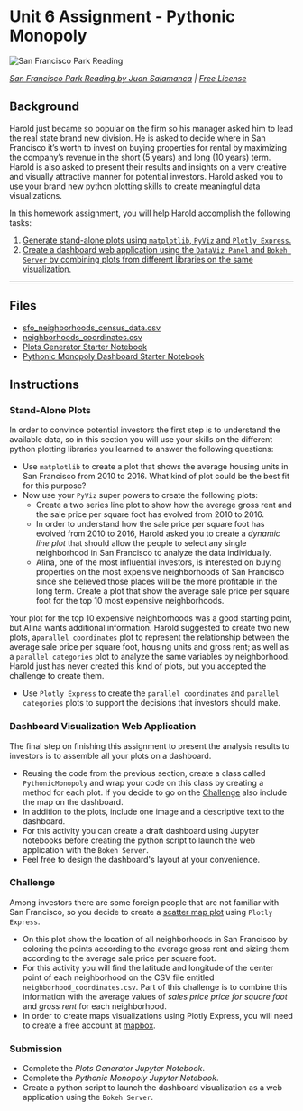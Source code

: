 # Unit 6 Assignment - Pythonic Monopoly

![San Francisco Park Reading](Images/san-francisco-park-reading.jpg)

*[San Francisco Park Reading by Juan Salamanca](https://www.pexels.com/photo/park-san-francisco-reading-61109/) | [Free License](https://www.pexels.com/photo-license/)*

## Background

Harold just became so popular on the firm so his manager asked him to lead the real state brand new division. He is asked to decide where in San Francisco it’s worth to invest on buying properties for rental by maximizing the company’s revenue in the short (5 years) and long (10 years) term. Harold is also asked to present their results and insights on a very creative and visually attractive manner for potential investors. Harold asked you to use your brand new python plotting skills to create meaningful data visualizations.

In this homework assignment, you will help Harold accomplish the following tasks:

1. [Generate stand-alone plots using `matplotlib`, `PyViz` and `Plotly Express`.](#Stand-Alone-Plots)
2. [Create a dashboard web application using the `DataViz Panel` and `Bokeh Server` by combining plots from different libraries on the same visualization.](#Dashboard-Visualization-Web-Application)

---

## Files

* [sfo_neighborhoods_census_data.csv](../Data/sfo_neighborhoods_census_data.csv)
* [neighborhoods_coordinates.csv](../Data/neighborhoods_coordinates.csv)
* [Plots Generator Starter Notebook](Resources/plots_generator.ipynb)
* [Pythonic Monopoly Dashboard Starter Notebook](Resources/pythonic_monopoly_dashboard.ipynb)

## Instructions

### Stand-Alone Plots

In order to convince potential investors the first step is to understand the available data, so in this section you will use your skills on the different python plotting libraries you learned to answer the following questions:

* Use `matplotlib` to create a plot that shows the average housing units in San Francisco from 2010 to 2016. What kind of plot could be the best fit for this purpose?
* Now use your `PyViz` super powers to create the following plots:
  * Create a two series line plot to show how the average gross rent and the sale price per square foot has evolved from 2010 to 2016.
  * In order to understand how the sale price per square foot has evolved from 2010 to 2016, Harold asked you to create a *dynamic line plot* that should allow the people to select any single neighborhood in San Francisco to analyze the data individually.
  * Alina, one of the most influential investors, is interested on buying properties on the most expensive neighborhoods of San Francisco since she believed those places will be the more profitable in the long term. Create a plot that show the average sale price per square foot for the top 10 most expensive neighborhoods.

Your plot for the top 10 expensive neighborhoods was a good starting point, but Alina wants additional information. Harold suggested to create two new plots, a`parallel coordinates` plot to represent the relationship between the average sale price per square foot, housing units and gross rent; as well as a `parallel categories` plot to analyze the same variables by neighborhood. Harold just has never created this kind of plots, but you accepted the challenge to create them.

* Use `Plotly Express` to create the `parallel coordinates` and `parallel categories` plots to support the decisions that investors should make.

### Dashboard Visualization Web Application

The final step on finishing this assignment to present the analysis results to investors is to assemble all your plots on a dashboard.

* Reusing the code from the previous section, create a class called `PythonicMonopoly` and wrap your code on this class by creating a method for each plot. If you decide to go on the [Challenge](#Challenge) also include the map on the dashboard.
* In addition to the plots, include one image and a descriptive text to the dashboard.
* For this activity you can create a draft dashboard using Jupyter notebooks before creating the python script to launch the web application with the `Bokeh Server`.
* Feel free to design the dashboard's layout at your convenience.

### Challenge

Among investors there are some foreign people that are not familiar with San Francisco, so you decide to create a [scatter map plot](https://www.plotly.express/#Maps) using `Plotly Express`.

* On this plot show the location of all neighborhoods in San Francisco by coloring the points according to the average gross rent and sizing them according to the average sale price per square foot.
* For this activity you will find the latitude and longitude of the center point of each neighborhood on the CSV file entitled `neighborhood_coordinates.csv`. Part of this challenge is to combine this information with the average values of *sales price price for square foot* and *gross rent* for each neighborhood.
* In order to create maps visualizations using Plotly Express, you will need to create a free account at [mapbox](https://www.mapbox.com/).

### Submission

* Complete the *Plots Generator Jupyter Notebook*.
* Complete the *Pythonic Monopoly Jupyter Notebook*.
* Create a python script to launch the dashboard visualization as a web application using the `Bokeh Server`.
